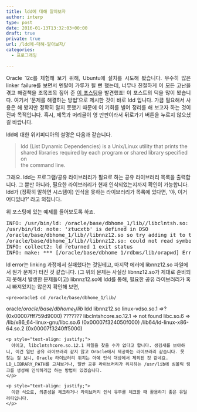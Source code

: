 ```yaml
---
title: ldd에 대해 알아보자
author: interp
type: post
date: 2016-01-13T13:32:03+00:00
draft: true
private: true
url: /ldd에-대해-알아보자/
categories:
  - 프로그래밍

---
```

<p style="text-align: justify;">
  Oracle 12c를 체험해 보기 위해, Ubuntu에 설치를 시도해 봤습니다. 무수히 많은 linker failure를 보면서 멘탈이 가루가 될 뻔 했는데, 너무나 친절하게 이 모든 고난을 겪고 해결책을 조목조목 짚어 준 <a class="tx-link" target="_blank" href="https://gemsofprogramming.wordpress.com/2013/09/19/installing-oracle-12c-on-ubuntu-12-04-64-bit-a-hard-journey-but-its-worth-it/" rel="noopener noreferrer">이 </a><a class="tx-link" target="_blank" href="https://gemsofprogramming.wordpress.com/2013/09/19/installing-oracle-12c-on-ubuntu-12-04-64-bit-a-hard-journey-but-its-worth-it/" rel="noopener noreferrer">포스팅</a>을 발견했죠! 이 포스트의 덕을 많이 봤습니다. 여기서 &#8216;문제를 해결하는 방법&#8217;으로 제시한 것이 바로 ldd 입니다. 가끔 필요해서 사용은 해 봤지만 정확히 알지 못했기 때문에 이 기회를 빌어 정리를 해 보고자 하는 것이 진짜 목적입니다. 혹시, 제목과 머리글이 영 딴판이라서 뒤로가기 버튼을 누르지 않으셨길 바랍니다.
</p>

ldd에 대한 위키피디아의 설명은 다음과 같습니다. 

<blockquote class="tx-quote-tistory">
  <p>
    ldd (List Dynamic Dependencies) is a Unix/Linux utility that prints the<br /> shared libraries required by each program or shared library specified on<br /> the command line.
  </p>
</blockquote>

<p style="text-align: justify;">
  <p>
    그래요. ldd는 프로그램/공유 라이브러리가 필요로 하는 공유 라이브러리 목록을 출력합니다. 그 뿐만 아니라, 필요한 라이브러리가 현재 인식되었는지까지 확인이 가능합니다. ldd가 (정확히 말하면 시스템이) 인식을 못하는 라이브러리가 목록에 있다면, &#8216;야, 이거 어디있냐?&#8217; 라고 외칩니다.
  </p>
  
  <p>
    위 포스팅에 있는 예제를 들어보도록 하죠.
  </p>
  
  <pre>INFO: /usr/bin/ld: /oracle/base/dbhome_1/lib//libclntsh.so: undefined reference to symbol 'ztucxtb'
/usr/bin/ld: note: 'ztucxtb' is defined in DSO 
/oracle/base/dbhome_1/lib//libnnz12.so so try adding it to the linker command line
/oracle/base/dbhome_1/lib//libnnz12.so: could not read symbols: Invalid operation
INFO: collect2: ld returned 1 exit status
INFO: make: *** [/oracle/base/dbhome_1/rdbms/lib/orapwd] Error 1</pre>
  
  <p style="text-align: justify;">
    <p>
      ld error는 linking 과정에서 실패했다는 것일테고, 마지막 에러에 libnnz12.so 파일에서 뭔가 문제가 터진 것 같습니다. (그 위의 문제는 사실상 libnnz12.so가 제대로 준비되지 못해서 발생한 문제들이고) libnnz12.so에 ldd를 통해, 필요한 공유 라이브러리가 혹시 빠져있지는 않은지 확인해 보면,
    </p>
    
    <pre>oracle$ cd /oracle/base/dbhome_1/lib/
oracle$/oracle/base/dbhome_1/lib$ ldd libnnz12.so
linux-vdso.so.1 =&gt;? (0x00007fff759d9000)
??????? libclntshcore.so.12.1 =&gt; not found
libc.so.6 =&gt; /lib/x86_64-linux-gnu/libc.so.6 (0x00007f324050f000)
/lib64/ld-linux-x86-64.so.2 (0x00007f3240ff5000)
</pre>
    
    <p style="text-align: justify;">
      아이고, libclntshcore.so.12.1 파일을 찾을 수가 없다고 합니다. 생김새를 보아하니, 이건 일반 공유 라이브러리 같지 않고 Oracle에서 제공하는 라이브러리 같습니다. 못 찾는 걸 보니, Oracle 라이브러리 위치는 아예 인식 대상에서 제외된 것 같네요. LD_LIBRARY_PATH를 고쳐보거나, 일반 공유 라이브러리가 위치하는 /usr/lib에 심볼릭 링크를 생성해 인식하게끔 하는 방법이 있겠습니다.
    </p>
    
    <p style="text-align: justify;">
      이런 식으로, 의존성을 체크하거나 라이브러리 인식 유무를 체크할 때 활용하기 좋은 유틸리티입니다.
    </p>